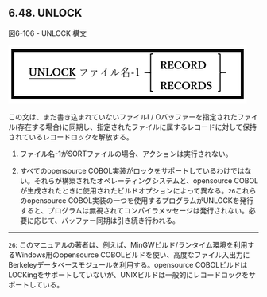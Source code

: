 ## 6.48. UNLOCK

図6-106 - UNLOCK 構文

![alt text](Image/6-106-Unlock.png)

この文は、まだ書き込まれていないファイルI / Oバッファーを指定されたファイル(存在する場合)に同期し、指定されたファイルに属するレコードに対して保持されているレコードロックを解放する。

1. ファイル名-1がSORTファイルの場合、アクションは実行されない。

2. すべてのopensource COBOL実装がロックをサポートしているわけではない。それらが構築されたオペレーティングシステムと、opensource COBOLが生成されたときに使用されたビルドオプションによって異なる。`26`これらのopensource COBOL実装の一つを使用するプログラムがUNLOCKを発行すると、プログラムは無視されてコンパイラメッセージは発行されない。必要に応じて、バッファー同期は引き続き行われる。

---
`26`: このマニュアルの著者は、例えば、MinGWビルド/ランタイム環境を利用するWindows用のopensource COBOLビルドを使い、高度なファイル入出力にBerkeleyデータベースモジュールを利用する。opensource COBOLビルドはLOCKingをサポートしていないが、UNIXビルドは一般的にレコードロックをサポートしている。
